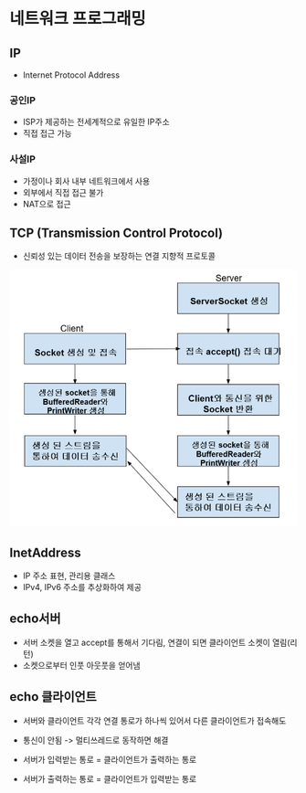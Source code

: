 # 네트워크 프로그래밍

## IP
- Internet Protocol Address

### 공인IP
- ISP가 제공하는 전세계적으로 유일한 IP주소
- 직접 접근 가능

### 사설IP
- 가정이나 회사 내부 네트워크에서 사용
- 외부에서 직접 접근 불가
- NAT으로 접근

## TCP (Transmission Control Protocol)
- 신뢰성 있는 데이터 전송을 보장하는 연결 지향적 프로토콜

![img.png](img.png)

## InetAddress
- IP 주소 표현, 관리용 클래스
- IPv4, IPv6 주소를 추상화하여 제공

## echo서버
- 서버 소켓을 열고 accept를 통해서 기다림, 연결이 되면 클라이언트 소켓이 열림(리턴)
- 소켓으로부터 인풋 아웃풋을 얻어냄

## echo 클라이언트
- 서버와 클라이언트 각각 연결 통로가 하나씩 있어서 다른 클라이언트가 접속해도
- 통신이 안됨 -> 멀티쓰레드로 동작하면 해결

- 서버가 입력받는 통로 = 클라이언트가 출력하는 통로
- 서버가 출력하는 통로 = 클라이언트가 입력받는 통로